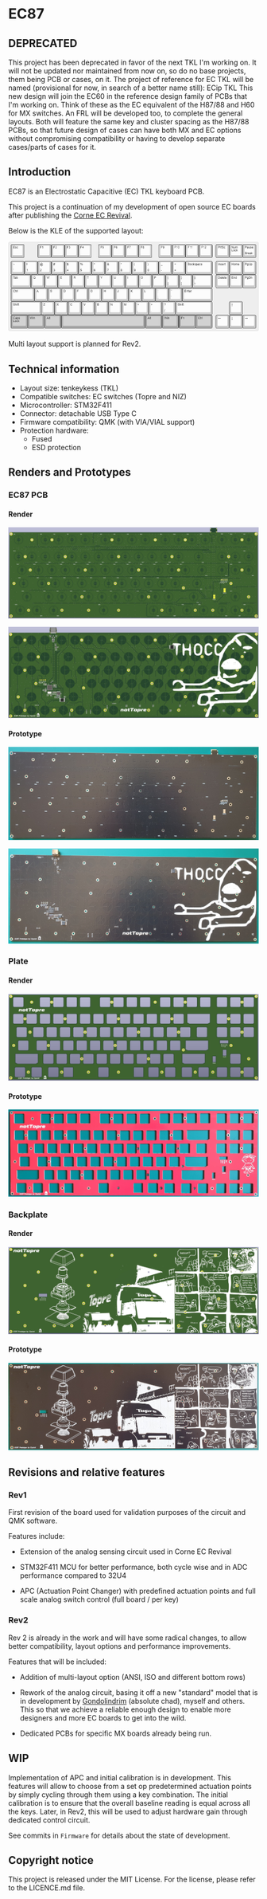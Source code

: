 # EC87

## **DEPRECATED**
This project has been deprecated in favor of the next TKL I'm working on. 
It will not be updated nor maintained from now on, so do no base projects, them being PCB or cases, on it.
The project of reference for EC TKL will be named (provisional for now, in search of a better name still): ECip TKL
This new design will join the EC60 in the reference design family of PCBs that I'm working on. Think of these as the EC equivalent of the H87/88 and H60 for MX switches. An FRL will be developed too, to complete the general layouts. Both will feature the same key and cluster spacing as the H87/88 PCBs, so that future design of cases can have both MX and EC options without compromising compatibility or having to develop separate cases/parts of cases for it.

## Introduction

EC87 is an Electrostatic Capacitive (EC) TKL keyboard PCB.

This project is a continuation of my development of open source EC boards after publishing the [Corne EC Revival](https://github.com/Cipulot/CorneECRevival).

Below is the KLE of the supported layout:

![EC87 KLE](/Docs/images/EC87_KLE.png)

Multi layout support is planned for Rev2.

## Technical information

- Layout size: tenkeykess (TKL)
- Compatible switches: EC switches (Topre and NIZ)
- Microcontroller: STM32F411
- Connector: detachable USB Type C
- Firmware compatibility: QMK (with VIA/VIAL support)
- Protection hardware:
  * Fused
  * ESD protection

## Renders and Prototypes

### EC87 PCB

#### Render

![EC87 PCB Top Render](/Docs/images/top.jpg)

![EC87 PCB Bottom Render](/Docs/images/bottom.jpg)

#### Prototype

![EC87 PCB Top Proto](/Docs/images/top_PCB.jpg)

![EC87 PCB Bottom Proto](/Docs/images/bottom_PCB.jpg)

### Plate

#### Render

![EC87 Plate Render](/Docs/images/plate.jpg)

#### Prototype

![EC87 Plate Proto](/Docs/images/plate_PCB.jpg)

### Backplate

#### Render

![EC87 Backplate Render](/Docs/images/backplate.jpg)

#### Prototype

![EC87 Backplate Proto](/Docs/images/backplate_PCB.jpg)

## Revisions and relative features

### Rev1

First revision of the board used for validation purposes of the circuit and QMK software.

Features include:

- Extension of the analog sensing circuit used in Corne EC Revival

- STM32F411 MCU for better performance, both cycle wise and in ADC performance compared to 32U4

- APC (Actuation Point Changer) with predefined actuation points and full scale analog switch control (full board / per key)

### Rev2

Rev 2 is already in the work and will have some radical changes, to allow better compatibility, layout options and performance improvements.

Features that will be included:

- Addition of multi-layout option (ANSI, ISO and different bottom rows)

- Rework of the analog circuit, basing it off a new "standard" model that is in development by [Gondolindrim](https://github.com/Gondolindrim) (absolute chad), myself and others. This so that we achieve a reliable enough design to enable more designers and more EC boards to get into the wild.

- Dedicated PCBs for specific MX boards already being run.

## WIP

Implementation of APC and initial calibration is in development. This features will allow to choose from a set op predetermined actuation points by simply cycling through them using a key combination. The initial calibration is to ensure that the overall baseline reading is equal across all the keys. Later, in Rev2, this will be used to adjust hardware gain through dedicated control circuit.

See commits in `Firmware` for details about the state of development.

## Copyright notice

This project is released under the MIT License. For the license, please refer to the LICENCE.md file.
